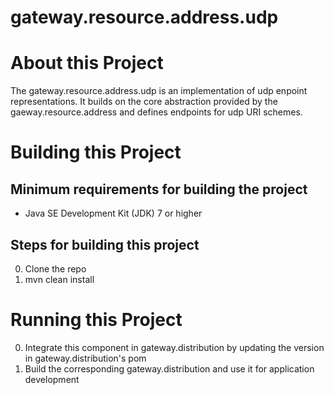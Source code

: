 # gateway.resource.address.udp

# About this Project

The gateway.resource.address.udp is an implementation of udp enpoint representations. It builds on the core abstraction provided by the gaeway.resource.address and defines endpoints for udp URI schemes.

# Building this Project

## Minimum requirements for building the project
* Java SE Development Kit (JDK) 7 or higher

## Steps for building this project
0. Clone the repo
0. mvn clean install

# Running this Project

0. Integrate this component in gateway.distribution by updating the version in gateway.distribution's pom
0. Build the corresponding gateway.distribution and use it for application development
